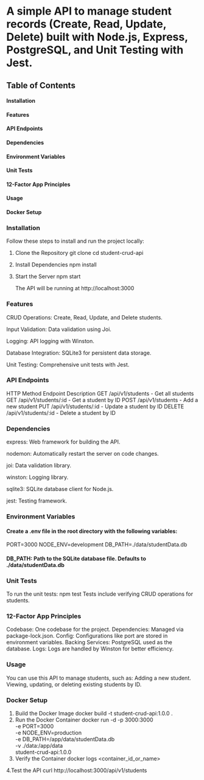 <!-- # Student CRUD API

### A simple API to manage student records (Create, Read, Update, Delete) built with Node.js, Express, PostgreSQL, and Unit Testing with Jest

Table of Contents
Installation
Features
API Endpoints
Dependencies
Environment Variables
Unit Tests
12-Factor App Principles
Usage
Installation
Follow these steps to install and run the project locally:

bash
Copy
Edit

### Clone the repository

git clone <repo-url>

### Install dependencies

npm install

### Start the server

npm start

### Features

Create, Read, Update, and Delete students.
Input validation with Joi.
API logging with Winston.
PostgreSQL database integration.
Unit testing with Jest.

### API Endpoints

HTTP Method Endpoint Description
GET /api/v1/students - Get all students
GET /api/v1/students/:id - Get a student by ID
POST /api/v1/students - Add a new student
PUT /api/v1/students/:id - Update a student by ID
DELETE /api/v1/students/:id - Delete a student by ID

### Dependencies

express: Web framework for building the API.
nodemon: Automatically restart server on code changes.
joi: Data validation library.
winston: Logging library.
pg: PostgreSQL client for Node.js.
jest: Testing framework.
Environment Variables
PORT: Port on which the API will run (default is 3000).
Unit Tests
To run the tests:

Edit

### Run the tests

npm test
Unit tests include verifying CRUD operations for students.

12-Factor App Principles
Codebase: One codebase for the project.
Dependencies: Managed via package-lock.json.
Config: Configurations like port are stored in environment variables.
Backing Services: PostgreSQL used as the database.
Logs: Logs are handled by Winston for better efficiency.
Usage
You can use this API to manage students, such as:

Adding a new student.
Viewing, updating, or deleting existing students by ID. -->

# A simple API to manage student records (Create, Read, Update, Delete) built with Node.js, Express, PostgreSQL, and Unit Testing with Jest.

## Table of Contents

#### Installation

#### Features

#### API Endpoints

#### Dependencies

#### Environment Variables

#### Unit Tests

#### 12-Factor App Principles

#### Usage

#### Docker Setup

### Installation

Follow these steps to install and run the project locally:

1. Clone the Repository
   git clone <repo-url>
   cd student-crud-api

2. Install Dependencies
   npm install

3. Start the Server
   npm start

   The API will be running at http://localhost:3000

### Features

CRUD Operations: Create, Read, Update, and Delete students.

Input Validation: Data validation using Joi.

Logging: API logging with Winston.

Database Integration: SQLite3 for persistent data storage.

Unit Testing: Comprehensive unit tests with Jest.

### API Endpoints

HTTP Method Endpoint Description
GET /api/v1/students - Get all students
GET /api/v1/students/:id - Get a student by ID
POST /api/v1/students - Add a new student
PUT /api/v1/students/:id - Update a student by ID
DELETE /api/v1/students/:id - Delete a student by ID

### Dependencies

express: Web framework for building the API.

nodemon: Automatically restart the server on code changes.

joi: Data validation library.

winston: Logging library.

sqlite3: SQLite database client for Node.js.

jest: Testing framework.

### Environment Variables

#### Create a .env file in the root directory with the following variables:

PORT=3000
NODE_ENV=development
DB_PATH=./data/studentData.db

#### DB_PATH: Path to the SQLite database file. Defaults to ./data/studentData.db

### Unit Tests

To run the unit tests: npm test
Tests include verifying CRUD operations for students.

### 12-Factor App Principles

Codebase: One codebase for the project.
Dependencies: Managed via package-lock.json.
Config: Configurations like port are stored in environment variables.
Backing Services: PostgreSQL used as the database.
Logs: Logs are handled by Winston for better efficiency.

### Usage

You can use this API to manage students, such as:
Adding a new student.
Viewing, updating, or deleting existing students by ID.

### Docker Setup

1. Build the Docker Image
   docker build -t student-crud-api:1.0.0 .
2. Run the Docker Container
   docker run -d -p 3000:3000 \
   -e PORT=3000 \
   -e NODE_ENV=production \
   -e DB_PATH=/app/data/studentData.db \
   -v ./data:/app/data \
   student-crud-api:1.0.0
3. Verify the Container
   docker logs <container_id_or_name>

4.Test the API
curl http://localhost:3000/api/v1/students
